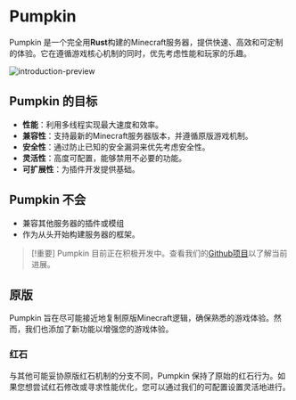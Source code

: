 # Pumpkin 

Pumpkin 是一个完全用**Rust**构建的Minecraft服务器，提供快速、高效和可定制的体验。它在遵循游戏核心机制的同时，优先考虑性能和玩家的乐趣。

<picture>
  <source srcset="/assets/introduction-preview-2560x1440.png" media="(min-width: 2560px)">
  <source srcset="/assets/introduction-preview-1280x720.png" media="(min-width: 1280px)">
  <source srcset="/assets/introduction-preview-640x360.png" media="(min-width: 640px)">
  <img src="/assets/introduction-preview-1280x720.png" alt="introduction-preview">
</picture>

## Pumpkin 的目标

- **性能**：利用多线程实现最大速度和效率。
- **兼容性**：支持最新的Minecraft服务器版本，并遵循原版游戏机制。
- **安全性**：通过防止已知的安全漏洞来优先考虑安全性。
- **灵活性**：高度可配置，能够禁用不必要的功能。
- **可扩展性**：为插件开发提供基础。

## Pumpkin 不会

- 兼容其他服务器的插件或模组
- 作为从头开始构建服务器的框架。

> [!重要]
> Pumpkin 目前正在积极开发中。查看我们的[Github项目](https://github.com/users/Snowiiii/projects/12/views/3)以了解当前进展。

## 原版

Pumpkin 旨在尽可能接近地复制原版Minecraft逻辑，确保熟悉的游戏体验。然而，我们也添加了新功能以增强您的游戏体验。

### 红石

与其他可能妥协原版红石机制的分支不同，Pumpkin 保持了原始的红石行为。如果您想尝试红石修改或寻求性能优化，您可以通过我们的可配置设置灵活地进行。